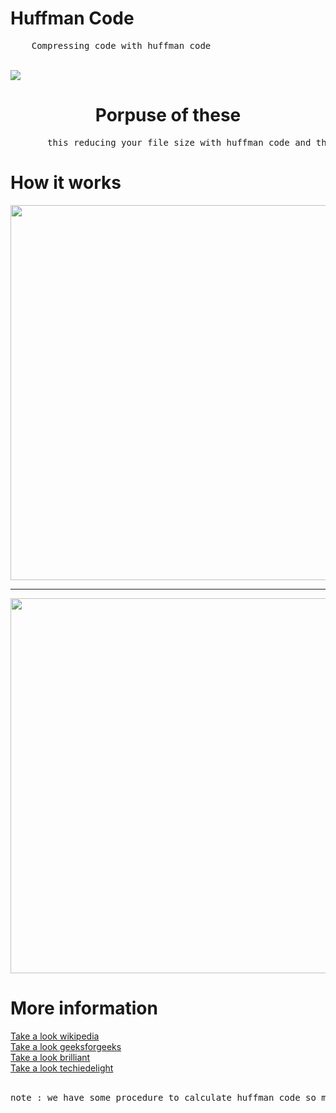 <!DOCTYPE html>
<html>
<body>

<h1>Huffman Code</h1> 
<pre>    Compressing code with huffman code</pre><br>
<img src="https://files.fm/thumb_show.php?i=tysjw4rht">
<h1 style="text-align:center;">Porpuse of these</h1>
<pre>       this reducing your file size with huffman code and then you can decode your file(decompress) to have your original file</pre> 
<h1>How it works</h1>
<img src="https://github.com/khesraw-mohammadi/DataStructureFinalProject/blob/origin/encode.jpg" width="600px">

<br>
<hr>
<img src="https://github.com/khesraw-mohammadi/DataStructureFinalProject/blob/origin/decode.JPG" width="600px">

<h1>More information</h1>
<a href="https://en.wikipedia.org/wiki/Huffman_coding#:~:text=In%20computer%20science%20and%20information,used%20for%20lossless%20data%20compression.&text=The%20output%20from%20Huffman's%20algorithm,a%20character%20in%20a%20file).">
Take a look wikipedia</a><br>
<a href="https://www.geeksforgeeks.org/huffman-coding-greedy-algo-3/">
Take a look geeksforgeeks</a><br>
<a href="https://brilliant.org/wiki/huffman-encoding/">
Take a look brilliant</a><br>
<a href="https://www.techiedelight.com/huffman-coding/">
Take a look techiedelight</a><br><br>
<pre>note : we have some procedure to calculate huffman code so maybe you see diffrent procedure in the internet</pre>

</html>
</body>
